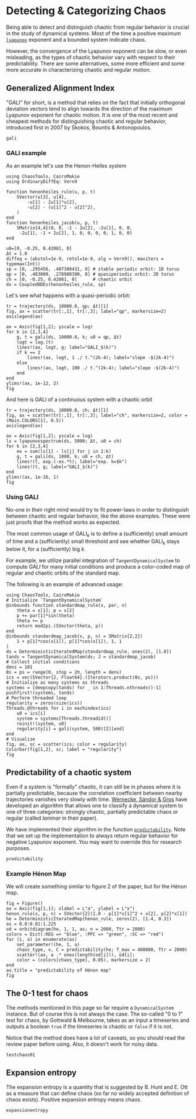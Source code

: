 # Detecting & Categorizing Chaos
Being able to detect and distinguish chaotic from regular behavior is crucial in the study of dynamical systems.
Most of the time a positive maximum [`lyapunov`](@ref) exponent
and a bounded system indicate chaos.

However, the convergence of the Lyapunov exponent can be slow, or even misleading, as the types of chaotic behavior vary with respect to their predictability.
There are some alternatives, some more efficient and some more accurate in characterizing chaotic and regular motion.

## Generalized Alignment Index
"GALI" for short, is a method that relies on the fact that initially orthogonal deviation vectors tend to align towards the direction of the maximum Lyapunov exponent for chaotic motion.
It is one of the most recent and cheapest methods for distinguishing chaotic and regular behavior, introduced first in 2007 by Skokos, Bountis & Antonopoulos.
```@docs
gali
```

### GALI example

As an example let's use the Henon-Heiles system
```@example MAIN
using ChaosTools, CairoMakie
using OrdinaryDiffEq: Vern9

function henonheiles_rule(u, p, t)
    SVector(u[3], u[4],
        -u[1] - 2u[1]*u[2],
        -u[2] - (u[1]^2 - u[2]^2),
    )
end
function henonheiles_jacob(u, p, t)
    SMatrix{4,4}(0, 0, -1 - 2u[2], -2u[1], 0, 0,
     -2u[1], -1 + 2u[2], 1, 0, 0, 0, 0, 1, 0, 0)
end

u0=[0, -0.25, 0.42081, 0]
Δt = 1.0
diffeq = (abstol=1e-9, retol=1e-9, alg = Vern9(), maxiters = typemax(Int))
sp = [0, .295456, .407308431, 0] # stable periodic orbit: 1D torus
qp = [0, .483000, .278980390, 0] # quasiperiodic orbit: 2D torus
ch = [0, -0.25, 0.42081, 0]      # chaotic orbit
ds = CoupledODEs(henonheiles_rule, sp)
```

Let's see what happens with a quasi-periodic orbit:

```@example MAIN
tr = trajectory(ds, 10000.0, qp; Δt)[1]
fig, ax = scatter(tr[:,1], tr[:,3]; label="qp", markersize=2)
axislegend(ax)

ax = Axis(fig[1,2]; yscale = log)
for k in [2,3,4]
    g, t = gali(ds, 10000.0, k; u0 = qp, Δt)
    logt = log.(t)
    lines!(ax, logt, g; label="GALI_$(k)")
    if k == 2
        lines!(ax, logt, 1 ./ t.^(2k-4); label="slope -$(2k-4)")
    else
        lines!(ax, logt, 100 ./ t.^(2k-4); label="slope -$(2k-4)")
    end
end
ylims!(ax, 1e-12, 2)
fig
```

And here is GALI of a continuous system with a chaotic orbit
```@example MAIN
tr = trajectory(ds, 10000.0, ch; Δt)[1]
fig, ax = scatter(tr[:,1], tr[:,3]; label="ch", markersize=2, color = (Main.COLORS[1], 0.5))
axislegend(ax)

ax = Axis(fig[1,2]; yscale = log)
ls = lyapunovspectrum(ds, 5000; Δt, u0 = ch)
for k in [2,3,4]
    ex = sum(ls[1] - ls[j] for j in 2:k)
    g, t = gali(ds, 1000, k; u0 = ch, Δt)
    lines!(t, exp.(-ex.*t); label="exp. k=$k")
    lines!(t, g; label="GALI_$(k)")
end
ylims!(ax, 1e-16, 1)
fig
```


### Using GALI
No-one in their right mind would try to fit power-laws in order to distinguish between chaotic and regular behavior, like the above examples. These were just proofs that the method works as expected.

The most common usage of $\text{GALI}_k$ is to define a (sufficiently) small
amount of time and a (sufficiently) small threshold and see whether $\text{GALI}_k$
stays below it, for a (sufficiently) big $k$.

For example, we utilize parallel integration of `TangentDynamicalSystem` to compute $GALI$ for many initial conditions and produce a color-coded map of regular and chaotic orbits of the standard map.

The following is an example of advanced usage:
```@example MAIN
using ChaosTools, CairoMakie
# Initialize `TangentDynamicalSystem`
@inbounds function standardmap_rule(x, par, n)
    theta = x[1]; p = x[2]
    p += par[1]*sin(theta)
    theta += p
    return mod2pi.(SVector(theta, p))
end
@inbounds standardmap_jacob(x, p, n) = SMatrix{2,2}(
    1 + p[1]*cos(x[1]), p[1]*cos(x[1]), 1, 1
)
ds = DeterministicIteratedMap(standardmap_rule, ones(2), [1.0])
tands = TangentDynamicalSystem(ds; J = standardmap_jacob)
# Collect initial conditions
dens = 101
θs = ps = range(0, stop = 2π, length = dens)
ics = vec(SVector{2, Float64}.(Iterators.product(θs, ps)))
# Initialize as many systems as threads
systems = [deepcopy(tands) for _ in 1:Threads.nthreads()-1]
pushfirst!(systems, tands)
# Perform threaded loop
regularity = zeros(size(ics))
Threads.@threads for i in eachindex(ics)
    u0 = ics[i]
    system = systems[Threads.threadid()]
    reinit!(system, u0)
    regularity[i] = gali(system, 500)[2][end]
end
# Visualize
fig, ax, sc = scatter(ics; color = regularity)
Colorbar(fig[1,2], sc; label = "regularity")
fig
```

## Predictability of a chaotic system

Even if a system is "formally" chaotic, it can still be in phases where it is partially
predictable, because the correlation coefficient between nearby trajectories vanishes
very slowly with time.
[Wernecke, Sándor & Gros](https://www.nature.com/articles/s41598-017-01083-x) have
developed an algorithm that allows one to classify a dynamical system to one of three
categories: strongly chaotic, partially predictable chaos or regular
(called *laminar* in their paper).

We have implemented their algorithm in the function [`predictability`](@ref).
Note that we set up the implementation to always return regular behavior for negative
Lyapunov exponent. You may want to override this for research purposes.

```@docs
predictability
```

### Example Hénon Map
We will create something similar to figure 2 of the paper, but for the Hénon map.

```@example MAIN
fig = Figure()
ax = Axis(fig[1,1]; xlabel = L"a", ylabel = L"x")
henon_rule(x, p, n) = SVector{2}(1.0 - p[1]*x[1]^2 + x[2], p[2]*x[1])
he = DeterministicIteratedMap(henon_rule, zeros(2), [1.4, 0.3])
as = 0.8:0.01:1.225
od = orbitdiagram(he, 1, 1, as; n = 2000, Ttr = 2000)
colors = Dict(:REG => "blue", :PPC => "green", :SC => "red")
for (i, a) in enumerate(as)
    set_parameter!(he, 1, a)
    chaos_type, ν, C = predictability(he; T_max = 400000, Ttr = 2000)
    scatter!(ax, a .* ones(length(od[i])), od[i];
    color = (colors[chaos_type], 0.05), markersize = 2)
end
ax.title = "predictability of Hénon map"
fig
```

## The 0-1 test for chaos

The methods mentioned in this page so far require a `DynamicalSystem` instance.
But of course this is not always the case. The so-called "0 to 1" test for chaos, by
Gottwald & Melbourne, takes as an input a timeseries and outputs a boolean `true` if
the timeseries is chaotic or `false` if it is not.

Notice that the method does have a lot of caveats, so you should read the review paper
before using. Also, it doesn't work for noisy data.

```@docs
testchaos01
```

## Expansion entropy

The expansion entropy is a quantity that is suggested by B. Hunt and E. Ott as a measure
that can define chaos (so far no widely accepted definition of chaos exists).
Positive expansion entropy means chaos.

```@docs
expansionentropy
```
